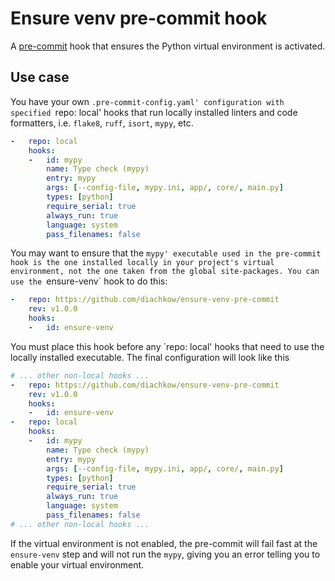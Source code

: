 # Ensure venv pre-commit hook

A [pre-commit](https://pre-commit.com/) hook that ensures the Python virtual environment is activated.

## Use case

You have your own `.pre-commit-config.yaml' configuration with specified `repo: local' hooks that run locally installed linters and code formatters, i.e. `flake8`, `ruff`, `isort`, `mypy`, etc.

```yaml
-   repo: local
    hooks:
    -   id: mypy
        name: Type check (mypy)
        entry: mypy
        args: [--config-file, mypy.ini, app/, core/, main.py]
        types: [python]
        require_serial: true
        always_run: true
        language: system
        pass_filenames: false
```

You may want to ensure that the `mypy' executable used in the pre-commit hook is the one installed locally in your project's virtual environment, not the one taken from the global site-packages. You can use the `ensure-venv` hook to do this:

```yaml
-   repo: https://github.com/diachkow/ensure-venv-pre-commit
    rev: v1.0.0
    hooks:
    -   id: ensure-venv
```

You must place this hook before any `repo: local' hooks that need to use the locally installed executable. The final configuration will look like this

```yaml
# ... other non-local hooks ...
-   repo: https://github.com/diachkow/ensure-venv-pre-commit
    rev: v1.0.0
    hooks:
    -   id: ensure-venv
-   repo: local
    hooks:
    -   id: mypy
        name: Type check (mypy)
        entry: mypy
        args: [--config-file, mypy.ini, app/, core/, main.py]
        types: [python]
        require_serial: true
        always_run: true
        language: system
        pass_filenames: false
# ... other non-local hooks ...
```

If the virtual environment is not enabled, the pre-commit will fail fast at the `ensure-venv` step and will not run the `mypy`, giving you an error telling you to enable your virtual environment.
